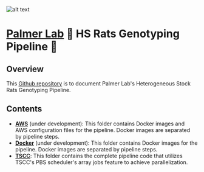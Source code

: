 ![alt text](https://secureservercdn.net/198.71.233.106/h9j.d46.myftpupload.com/wp-content/uploads/2019/09/palmerlab-logo.png)
# [Palmer Lab](https://palmerlab.org/) :test_tube: HS Rats Genotyping Pipeline :rat:
## Overview
This [Github repository](https://github.com/Deeeeen/hs_rats_pipeline) is to document Palmer Lab's Heterogeneous Stock Rats Genotyping Pipeline.

## Contents
- **[AWS](AWS)** (under development): This folder contains Docker images and AWS configuration files for the pipeline. Docker images are separated by pipeline steps.
- **[Docker](Docker)** (under development): This folder contains Docker images for the pipeline. Docker images are separated by pipeline steps.
- **[TSCC](TSCC)**: This folder contains the complete pipeline code that utilizes TSCC's PBS scheduler's array jobs feature to achieve parallelization.
